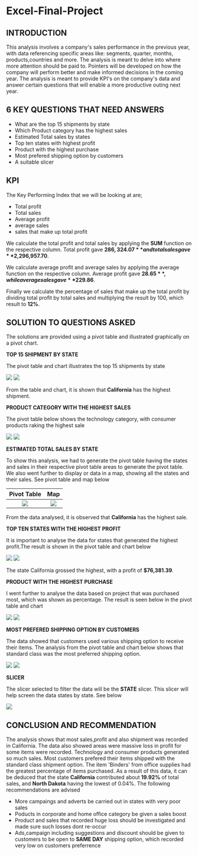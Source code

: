 # Excel-Final-Project

## INTRODUCTION
This analysis involves a company's sales performance in the previous year, with data referencing specific areas like: segments, quarter, months, products,countries and more. The analysis is meant to delve into where more attention should be paid to. Pointers will be developed on how the company will perform better and make informed decisions in the coming year. The analysis is meant to provide KPI's on the company's data and answer certain questions that will enable a more productive outing next year.
## 6 KEY QUESTIONS THAT NEED ANSWERS
- What are the top 15 shipments by state			
- Which Product category has the highest sales			
- Estimated Total sales by states			
- Top ten states with highest profit			
- Product with the highest purchase			
- Most prefered shipping option by customers
- A suitable slicer
## KPI
The Key Performing Index that we will be looking at are;
- Total profit	
- Total sales	 
- Average profit	 
- average sales	 
- sales that make up total profit

We calculate the total profit and total sales by applying the **SUM** function on the respective column. Total profit gave **$286,324.07** and total sales gave **$2,296,957.70**.

We calculate average profit and average sales by applying the average function on the respective column. Average profit gave **$28.65**, while average sales gave **$229.86**.

Finally we calculate the percentage of sales that make up the total profit by dividing total profit by total sales and multiplying the result by 100, which result to **12%**.

## SOLUTION TO QUESTIONS ASKED

The solutions are provided using a pivot table and illustrated graphically on a pivot chart.

**TOP 15 SHIPMENT BY STATE**

The pivot table and chart illustrates the top 15 shipments by state

![](7.png) 
![](7.1.png)

From the table and chart, it is shown that **California** has the highest shipment.

**PRODUCT CATEGORY WITH THE HIGHEST SALES**

The pivot table below shows the technology category, with consumer products raking the highest sale

![](8.png) ![](8.1.png)

**ESTIMATED TOTAL SALES BY STATE**

To show this analysis, we had to generate the pivot table having the states and sales in their respective pivot table areas to generate the pivot table. We also went further to display or data in a map, showing all the states and their sales. See pivot table and map below

Pivot Table             |  Map
:-------------------------:|:-------------------------:
![](9.png)  |  ![](9.1.png) 

From the data analysed, it is observed that **California** has the highest sale.

**TOP TEN STATES WITH THE HIGHEST PROFIT**

It is important to analyse the data for states that generated the highest profit.The result is shown in the pivot table and chart below

![](10.png)
![](10.1.png)

The state California grossed the highest, with a profit of **$76,381.39**.

**PRODUCT WITH THE HIGHEST PURCHASE**

I went further to analyse the data based on project that was purchased most, which was shown as percentage. The result is seen below in the pivot table and chart

![](11.png) ![](13.png)

**MOST PREFERED SHIPPING OPTION BY CUSTOMERS**

The data showed that customers used various shipping option to receive their items. The analysis from the pivot table and chart below shows that standard class was the most preferred shipping option.

![](12.png)
![](12.1.png)

**SLICER**

The slicer selected to filter the data will be the **STATE** slicer. This slicer will help screen the data states by state. See below

![](slicer.png)

## CONCLUSION AND RECOMMENDATION

The analysis shows that most sales,profit and also shipment was recorded in California. The data also showed areas were massive loss in profit for some items were recorded. Technology and consumer products generated so much sales. Most customers prefered their items shipped with the standard class shipment option. The item 'Binders' from office supplies had the greatest percentage of items purchased. As a result of this data, it can be deduced that the state **California** contributed about **19.92%** of total sales, and **North Dakota** having the lowest of 0.04%. The following recommendations are advised

- More campaings and adverts be carried out in states with very poor sales
- Poducts in corporate and home office category be given a sales boost
- Product and sales that recorded huge loss should be investigated and made sure such losses dont re-occur
- Ads,campaign including suggestions and discount should be given to customers to be open to **SAME DAY** shipping option, which recorded very low on customers preferrence 




